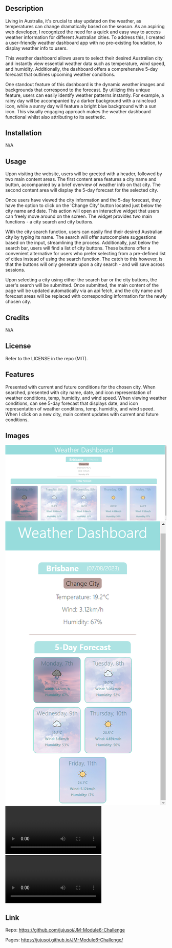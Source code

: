 # <Password Generator>

## Description

Living in Australia, it's crucial to stay updated on the weather, as temperatures can change dramatically based on the season. As an aspiring web developer, I recognized the need for a quick and easy way to access weather information for different Australian cities. To address this, I created a user-friendly weather dashboard app with no pre-existing foundation, to display weather info to users.

This weather dashboard allows users to select their desired Australian city and instantly view essential weather data such as temperature, wind speed, and humidity. Additionally, the dashboard offers a comprehensive 5-day forecast that outlines upcoming weather conditions.

One standout feature of this dashboard is the dynamic weather images and backgrounds that correspond to the forecast. By utilizing this unique feature, users can easily identify weather patterns instantly. For example, a rainy day will be accompanied by a darker background with a raincloud icon, while a sunny day will feature a bright blue background with a sun icon. This visually engaging approach makes the weather dashboard functional whilst also attributing to its aesthetic.

## Installation

N/A

## Usage

Upon visiting the website, users will be greeted with a header, followed by two main content areas. The first content area features a city name and button, accompanied by a brief overview of weather info on that city. The second content area will display the 5-day forecast for the selected city.

Once users have viewed the city information and the 5-day forecast, they have the option to click on the 'Change City' button located just below the city name and date. This action will open an interactive widget that users can freely move around on the screen. The widget provides two main functions - a city search and city buttons.

With the city search function, users can easily find their desired Australian city by typing its name. The search will offer autocomplete suggestions based on the input, streamlining the process. Additionally, just below the search bar, users will find a list of city buttons. These buttons offer a convenient alternative for users who prefer selecting from a pre-defined list of cities instead of using the search function. The catch to this however, is that the buttons will only generate upon a city search - and will save across sessions.

Upon selecting a city using either the search bar or the city buttons, the user's search will be submitted. Once submitted, the main content of the page will be updated automatically via an api fetch, and the city name and forecast areas will be replaced with corresponding information for the newly chosen city.

## Credits

N/A

## License

Refer to the LICENSE in the repo (MIT).

## Features

Presented with current and future conditions for the chosen city.
When searched, presented with city name, date, and icon representation of weather conditions, temp, humidity, and wind speed.
When viewing weather conditions, can see 5-day forecast that displays date, and icon representation of weather conditions, temp, humidity, and wind speed.
When I click on a new city, main content updates with current and future conditions. 

## Images

![Front-end](./assets/readmefiles/Front1.PNG)
![Responsiveness](./assets/readmefiles/Responsiveness.PNG)
![Functionality 1](./assets/readmefiles/functionality1.mp4)
![Functionality 2](./assets/readmefiles/functionality2.mp4)

## Link
Repo:
https://github.com/jujusoi/JM-Module6-Challenge

Pages:
https://jujusoi.github.io/JM-Module6-Challenge/